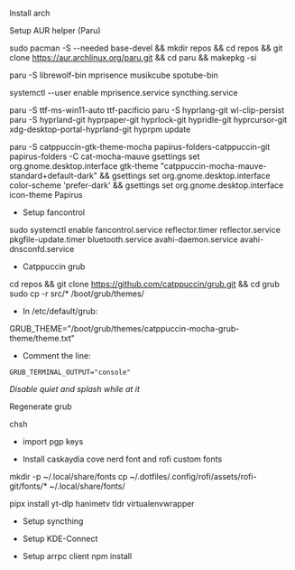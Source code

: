 Install arch

Setup AUR helper (Paru)

sudo pacman -S --needed base-devel && mkdir repos && cd repos && git clone https://aur.archlinux.org/paru.git && cd paru && makepkg -si

paru -S librewolf-bin mprisence musikcube spotube-bin

systemctl --user enable mprisence.service syncthing.service

paru -S ttf-ms-win11-auto ttf-pacificio
paru -S hyprlang-git wl-clip-persist
paru -S hyprland-git hyprpaper-git hyprlock-git hypridle-git hyprcursor-git xdg-desktop-portal-hyprland-git
hyprpm update

paru -S catppuccin-gtk-theme-mocha papirus-folders-catppuccin-git
papirus-folders -C cat-mocha-mauve
gsettings set org.gnome.desktop.interface gtk-theme "catppuccin-mocha-mauve-standard+default-dark" && gsettings set org.gnome.desktop.interface color-scheme 'prefer-dark' && gsettings set org.gnome.desktop.interface icon-theme Papirus

* Setup fancontrol

sudo systemctl enable fancontrol.service reflector.timer reflector.service pkgfile-update.timer bluetooth.service avahi-daemon.service avahi-dnsconfd.service

* Catppuccin grub

cd repos && git clone https://github.com/catppuccin/grub.git && cd grub
sudo cp -r src/* /boot/grub/themes/

- In /etc/default/grub:

GRUB_THEME="/boot/grub/themes/catppuccin-mocha-grub-theme/theme.txt"

- Comment the line:

`GRUB_TERMINAL_OUTPUT="console"`

_Disable quiet and splash while at it_

Regenerate grub

chsh

* import pgp keys

* Install caskaydia cove nerd font and rofi custom fonts

mkdir -p ~/.local/share/fonts
cp ~/.dotfiles/.config/rofi/assets/rofi-git/fonts/* ~/.local/share/fonts/

pipx install yt-dlp hanimetv tldr virtualenvwrapper

* Setup syncthing
* Setup KDE-Connect

* Setup arrpc client
npm install
